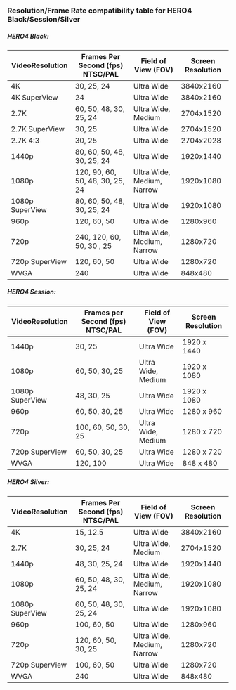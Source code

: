 ### Resolution/Frame Rate compatibility table for HERO4 Black/Session/Silver

##### HERO4 Black:

VideoResolution |	Frames Per Second (fps) NTSC/PAL |	Field of View (FOV)        | Screen Resolution
----------------|----------------------------------|-----------------------------|-------------------
4K 	            |  30, 25, 24                      |  Ultra Wide 	               |    3840x2160
4K SuperView 	  |  24 	                           |  Ultra Wide 	               |    3840x2160
2.7K 	          |  60, 50, 48, 30, 25, 24 	       |  Ultra Wide, Medium 	       |    2704x1520
2.7K SuperView  |  30, 25 	                       |  Ultra Wide 	               |    2704x1520
2.7K 4:3 	      |  30, 25 	                       |  Ultra Wide 	               |    2704x2028
1440p 	        |  80, 60, 50, 48, 30, 25, 24 	   |  Ultra Wide 	               |    1920x1440
1080p 	        |  120, 90, 60, 50, 48, 30, 25, 24 |  Ultra Wide, Medium, Narrow |    1920x1080
1080p SuperView |	 80, 60, 50, 48, 30, 25, 24 	   |  Ultra Wide 	               |    1920x1080
960p 	          |  120, 60, 50 	                   |  Ultra Wide 	               |    1280x960
720p 	          |  240, 120, 60, 50, 30 , 25 	     |  Ultra Wide, Medium, Narrow |    1280x720
720p SuperView 	|  120, 60, 50 	                   |  Ultra Wide 	               |    1280x720
WVGA 	          |  240 	                           |  Ultra Wide 	               |    848x480

##### HERO4 Session:                                                                     

VideoResolution |	Frames per Second (fps) NTSC/PAL | Field of View (FOV) 	       |  Screen Resolution
----------------|----------------------------------|-----------------------------|-------------------
1440p 	        |  30, 25 	                       | Ultra Wide 	               |     1920 x 1440
1080p 	        |  60, 50, 30, 25 	               | Ultra Wide, Medium 	       |     1920 x 1080
1080p SuperView |	48, 30, 25 	                     | Ultra Wide 	               |     1920 x 1080
960p 	          |  60, 50, 30, 25 	               | Ultra Wide 	               |     1280 x 960
720p 	          |  100, 60, 50, 30, 25 	           | Ultra Wide, Medium 	       |     1280 x 720
720p SuperView 	|  60, 50, 30, 25 	               | Ultra Wide 	               |     1280 x 720
WVGA 	          |  120, 100 	                     | Ultra Wide 	               |     848 x 480

##### HERO4 Silver:

VideoResolution |	Frames Per Second (fps) NTSC/PAL | Field of View (FOV) 	       |  Screen Resolution
----------------|----------------------------------|-----------------------------|-------------------
4K 	            | 15, 12.5 	                       | Ultra Wide 	               |    3840x2160
2.7K 	          | 30, 25, 24 	                     | Ultra Wide, Medium 	       |    2704x1520
1440p 	        | 48, 30, 25, 24 	                 | Ultra Wide 	               |    1920x1440
1080p 	        | 60, 50, 48, 30, 25, 24 	         | Ultra Wide, Medium, Narrow  |    1920x1080
1080p SuperView | 60, 50, 48, 30, 25, 24 	         | Ultra Wide 	               |    1920x1080
960p 	          | 100, 60, 50 	                   | Ultra Wide 	               |    1280x960
720p 	          | 120, 60, 50, 30, 25 	           | Ultra Wide, Medium, Narrow  |	  1280x720
720p SuperView	| 100, 60, 50 	                   | Ultra Wide 	               |    1280x720
WVGA 	          | 240 	                           | Ultra Wide 	               |    848x480
